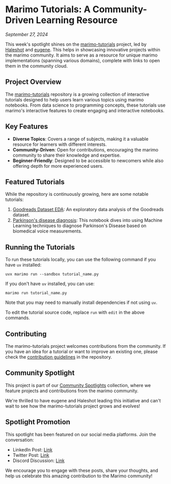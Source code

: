 # Marimo Tutorials: A Community-Driven Learning Resource

_September 27, 2024_

This week's spotlight shines on the [marimo-tutorials](https://github.com/Haleshot/marimo-tutorials) project, led by [Haleshot](https://github.com/Haleshot) and [eugene](https://github.com/metaboulie). This helps in showcasing innovative projects within the marimo community. It aims to serve as a resource for unique marimo implementations (spanning various domains), complete with links to open them in the community cloud.

## Project Overview

The [marimo-tutorials](https://github.com/Haleshot/marimo-tutorials) repository is a growing collection of interactive tutorials designed to help users learn various topics using marimo notebooks. From data science to programming concepts, these tutorials use marimo's interactive features to create engaging and interactive notebooks.

## Key Features

- **Diverse Topics**: Covers a range of subjects, making it a valuable resource for learners with different interests.
- **Community-Driven**: Open for contributions, encouraging the marimo community to share their knowledge and expertise.
- **Beginner-Friendly**: Designed to be accessible to newcomers while also offering depth for more experienced users.

## Featured Tutorials

While the repository is continuously growing, here are some notable tutorials:

1. [Goodreads Dataset EDA](https://github.com/Haleshot/marimo-tutorials/blob/main/marimo-tutorials/Data-Science/Exploratory-Data-Analysis/Goodreads-EDA.py): An exploratory data analysis of the Goodreads dataset.
2. [Parkinson's disease diagnosis](https://github.com/Haleshot/marimo-tutorials/blob/main/marimo-tutorials/artificial-intelligence/machine-learning/parkinsons_disease_diagnosis.py): This notebook dives into using Machine Learning techniques to diagnose Parkinson's Disease based on biomedical voice measurements.

## Running the Tutorials

To run these tutorials locally, you can use the following command if you have `uv` installed:

```shell
uvx marimo run --sandbox tutorial_name.py
```

If you don't have `uv` installed, you can use:

```shell
marimo run tutorial_name.py
```

Note that you may need to manually install dependencies if not using `uv`.

To edit the tutorial source code, replace `run` with `edit` in the above commands.

## Contributing

The marimo-tutorials project welcomes contributions from the community. If you have an idea for a tutorial or want to improve an existing one, please check the [contribution guidelines](https://github.com/Haleshot/marimo-tutorials/blob/main/CONTRIBUTING.md) in the repository.

## Community Spotlight

This project is part of our [Community Spotlights](https://marimo.io/c/@spotlights/community-spotlights) collection, where we feature projects and contributions from the marimo community.

We're thrilled to have eugene and Haleshot leading this initiative and can't wait to see how the marimo-tutorials project grows and evolves!

## Spotlight Promotion

This spotlight has been featured on our social media platforms. Join the conversation:

- LinkedIn Post: [Link](https://www.linkedin.com/posts/marimo-io_spotlight-on-the-community-tutorials-repo-activity-7245185414385303554-aaig?utm_source=share&utm_medium=member_desktop)
- Twitter Post: [Link](https://x.com/marimo_io/status/1839418202675101931)
- Discord Discussion: [Link](https://discord.com/channels/1059888774789730424/1268639867898695761/1288977401014915113)

We encourage you to engage with these posts, share your thoughts, and help us celebrate this amazing contribution to the Marimo community!

